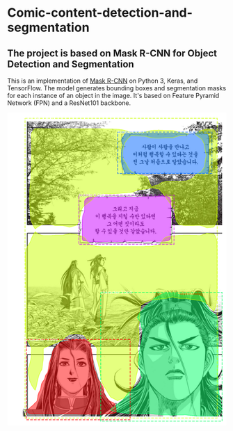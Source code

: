 # Comic-content-detection-and-segmentation

## The project is based on Mask R-CNN for Object Detection and Segmentation

This is an implementation of [Mask R-CNN](https://arxiv.org/abs/1703.06870) on Python 3, Keras, and TensorFlow. 
The model generates bounding boxes and segmentation masks for each instance of an object in the image. It's based on Feature Pyramid Network (FPN) and a ResNet101 backbone.


![result](result/1.png)
